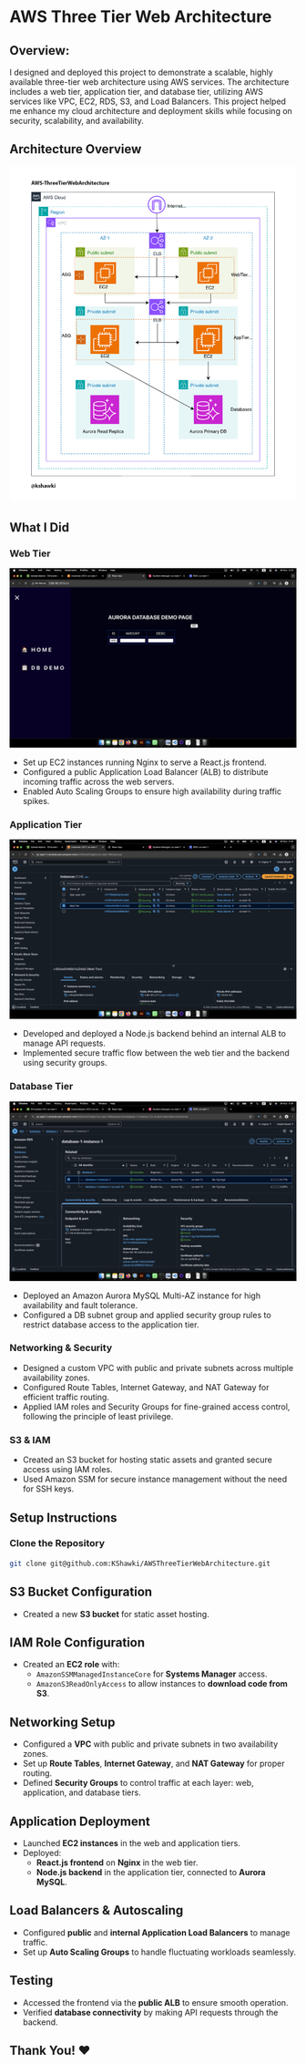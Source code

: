 # AWS Three Tier Web Architecture

## Overview:

I designed and deployed this project to demonstrate a scalable, highly available three-tier web architecture using AWS services. The architecture includes a web tier, application tier, and database tier, utilizing AWS services like VPC, EC2, RDS, S3, and Load Balancers. This project helped me enhance my cloud architecture and deployment skills while focusing on security, scalability, and availability.

## Architecture Overview

![Architecture Diagram](Docs/Arch.png)

## What I Did

### Web Tier

![](docs/result.png)

- Set up EC2 instances running Nginx to serve a React.js frontend.
- Configured a public Application Load Balancer (ALB) to distribute incoming traffic across the web servers.
- Enabled Auto Scaling Groups to ensure high availability during traffic spikes.

### Application Tier

![](docs/ec2.png)

- Developed and deployed a Node.js backend behind an internal ALB to manage API requests.
- Implemented secure traffic flow between the web tier and the backend using security groups.

### Database Tier

![](docs/db.png)

- Deployed an Amazon Aurora MySQL Multi-AZ instance for high availability and fault tolerance.
- Configured a DB subnet group and applied security group rules to restrict database access to the application tier.

### Networking & Security

- Designed a custom VPC with public and private subnets across multiple availability zones.
- Configured Route Tables, Internet Gateway, and NAT Gateway for efficient traffic routing.
- Applied IAM roles and Security Groups for fine-grained access control, following the principle of least privilege.

### S3 & IAM

- Created an S3 bucket for hosting static assets and granted secure access using IAM roles.
- Used Amazon SSM for secure instance management without the need for SSH keys.

## Setup Instructions

### Clone the Repository

```bash
git clone git@github.com:KShawki/AWSThreeTierWebArchitecture.git
```

## S3 Bucket Configuration

- Created a new **S3 bucket** for static asset hosting.

## IAM Role Configuration

- Created an **EC2 role** with:
  - `AmazonSSMManagedInstanceCore` for **Systems Manager** access.
  - `AmazonS3ReadOnlyAccess` to allow instances to **download code from S3**.

## Networking Setup

- Configured a **VPC** with public and private subnets in two availability zones.
- Set up **Route Tables**, **Internet Gateway**, and **NAT Gateway** for proper routing.
- Defined **Security Groups** to control traffic at each layer: web, application, and database tiers.

## Application Deployment

- Launched **EC2 instances** in the web and application tiers.
- Deployed:
  - **React.js frontend** on **Nginx** in the web tier.
  - **Node.js backend** in the application tier, connected to **Aurora MySQL**.

## Load Balancers & Autoscaling

- Configured **public** and **internal Application Load Balancers** to manage traffic.
- Set up **Auto Scaling Groups** to handle fluctuating workloads seamlessly.

## Testing

- Accessed the frontend via the **public ALB** to ensure smooth operation.
- Verified **database connectivity** by making API requests through the backend.

## Thank You! ❤️
